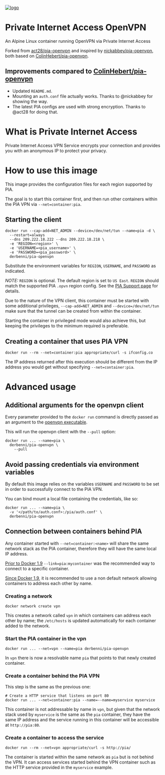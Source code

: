 [![logo](https://www.privateinternetaccess.com/assets/PIALogo2x-09ca10950967bd3be87a5ef7730a69e07892d519cfc8f15228bec0a4f6102cc1.png)](https://www.privateinternetaccess.com)

# Private Internet Access OpenVPN
An Alpine Linux container running OpenVPN via Private Internet Access

Forked from [act28/pia-openvpn](https://github.com/act28/pia-openvpn) and inspired by [nickabbey/pia-openvpn](https://github.com/nickabbey/pia-openvpn), both based on [ColinHebert/pia-openvpn](https://github.com/ColinHebert/pia-openvpn).

## Improvements compared to [ColinHebert/pia-openvpn](https://github.com/ColinHebert/pia-openvpn)
* Updated `README.md`.
* Mounting an `auth.conf` file actually works. Thanks to @nickabbey for showing the way.
* The latest PIA configs are used with strong encryption. Thanks to @act28 for doing that.

# What is Private Internet Access
Private Internet Access VPN Service encrypts your connection and provides you with an anonymous IP to protect your privacy.

# How to use this image
This image provides the configuration files for each region supported by PIA.

The goal is to start this container first, and then run other containers within the PIA VPN via `--net=container:pia`.

## Starting the client
```Shell
docker run --cap-add=NET_ADMIN --device=/dev/net/tun --name=pia -d \
  --restart=always
  --dns 209.222.18.222 --dns 209.222.18.218 \
  -e 'REGION=<region>' \
  -e 'USERNAME=<pia_username>' \
  -e 'PASSWORD=<pia_password>' \
  derbenni/pia-openvpn
```

Substitute the environment variables for `REGION`, `USERNAME`, and `PASSWORD` as indicated.

*NOTE:* `REGION` is optional. The default region is set to `US East`. `REGION` should match the supported PIA `.opvn` region config. See the [PIA Support page](https://www.privateinternetaccess.com/pages/client-support/#third) for details.

Due to the nature of the VPN client, this container must be started with some additional privileges, `--cap-add=NET_ADMIN` and `--device=/dev/net/tun` make sure that the tunnel can be created from within the container.

Starting the container in privileged mode would also achieve this, but keeping the privileges to the minimum required is preferable.

## Creating a container that uses PIA VPN
```Shell
docker run --rm --net=container:pia appropriate/curl -s ifconfig.co
```

The IP address returned after this execution should be different from the IP address you would get without specifying `--net=container:pia`.

# Advanced usage

## Additional arguments for the openvpn client
Every parameter provided to the `docker run` command is directly passed as an argument to the [openvpn executable](https://community.openvpn.net/openvpn/wiki/Openvpn23ManPage).

This will run the openvpn client with the `--pull` option:
```Shell
docker run ... --name=pia \
  derbenni/pia-openvpn \
    --pull
```

## Avoid passing credentials via environment variables
By default this image relies on the variables `USERNAME` and `PASSWORD` to be set in order to successfully connect to the PIA VPN.

You can bind mount a local file containing the credentials, like so:
```Shell
docker run ... --name=pia \
  -v '</path/to/auth.conf>:/pia/auth.conf' \
  derbenni/pia-openvpn
```

## Connection between containers behind PIA
Any container started with `--net=container:<name>` will share the same network stack as the PIA container, therefore they will have the same local IP address.

[Prior to Docker 1.9](https://docs.docker.com/engine/userguide/networking/default_network/dockerlinks/) `--link=pia:mycontainer` was the recommended way to connect to a specific container.

[Since Docker 1.9](https://docs.docker.com/engine/userguide/networking/dockernetworks/), it is recommended to use a non default network allowing containers to address each other by name.

### Creating a network
```Shell
docker network create vpn
```

This creates a network called `vpn` in which containers can address each other by name; the `/etc/hosts` is updated automatically for each container added to the network.

### Start the PIA container in the vpn
```Shell
docker run ... --net=vpn --name=pia derbenni/pia-openvpn
```

In `vpn` there is now a resolvable name `pia` that points to that newly created container.

### Create a container behind the PIA VPN
This step is the same as the previous one:
```Shell
# Create a HTTP service that listens on port 80
docker run ... --net=container:pia --name=--name=myservice myservice
```

This container is not addressable by name in `vpn`, but given that the network stack used by `myservice` is the same as the `pia` container, they have the same IP address and the service running in this container will be accessible at `http://pia:80`.

### Create a container to access the service
```Shell
docker run --rm --net=vpn appropriate/curl -s http://pia/
```

The container is started within the same network as `pia` but is not behind the VPN.
It can access services started behind the VPN container such as the HTTP service provided in the `myservice` example.
